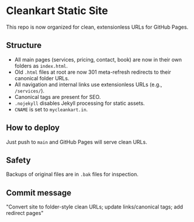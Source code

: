 # Cleankart Static Site

This repo is now organized for clean, extensionless URLs for GitHub Pages.

## Structure
- All main pages (services, pricing, contact, book) are now in their own folders as `index.html`.
- Old `.html` files at root are now 301 meta-refresh redirects to their canonical folder URLs.
- All navigation and internal links use extensionless URLs (e.g., `/services/`).
- Canonical tags are present for SEO.
- `.nojekyll` disables Jekyll processing for static assets.
- `CNAME` is set to `mycleankart.in`.

## How to deploy
Just push to `main` and GitHub Pages will serve clean URLs.

## Safety
Backups of original files are in `.bak` files for inspection.

## Commit message
"Convert site to folder-style clean URLs; update links/canonical tags; add redirect pages"

